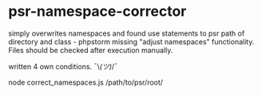 # psr-namespace-corrector
simply overwrites namespaces and found use statements to psr path of directory and class - phpstorm missing "adjust namespaces" functionality. Files should be checked after execution manually.

written 4 own conditions. ¯\\_(ツ)_/¯

node correct_namespaces.js /path/to/psr/root/

